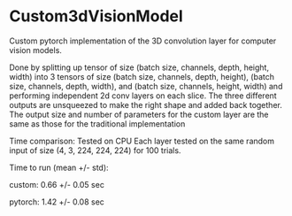 # Custom3dVisionModel
Custom pytorch implementation of the 3D convolution layer for computer vision models.

Done by splitting up tensor of size (batch size, channels, depth, height, width) into 3 tensors of size (batch size, channels, depth, height), (batch size, channels, depth, width), and (batch size, channels, height, width) and performing independent 2d conv layers on each slice. The three different outputs are unsqueezed to make the right shape and added back together. The output size and number of parameters for the custom layer are the same as those for the traditional implementation

Time comparison:
Tested on CPU
Each layer tested on the same random input of size (4, 3, 224, 224, 224) for 100 trials.

Time to run (mean +/- std):

custom: 0.66 +/- 0.05 sec

pytorch: 1.42 +/- 0.08 sec
